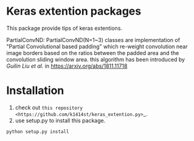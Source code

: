 Keras extention packages
========================

This package provide tips of keras extentions.

PartialConvND: PartialConvND(N=1~3) classes are implementation of  "Partial Convolutional based padding" which re-weight convolution near image borders based on the ratios between the padded area and the convolution sliding window area. this algorithm has been introduced by *Guilin Liu et al.* in https://arxiv.org/abs/1811.11718

Installation
============
1. check out `this repository <https://github.com/k1414st/keras_extention.py>`_.
2. use setup.py to install this package.

```
python setup.py install
```

